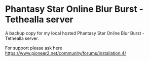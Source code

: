 # Phantasy Star Online Blur Burst - Tethealla server
A backup copy for my local hosted Phantasy Star Online Blur Burst - Tethealla server.

For support please ask here https://www.pioneer2.net/community/forums/installation.4/

